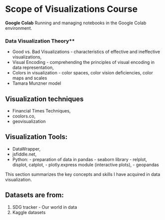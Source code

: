 # Scope of Visualizations Course

**Google Colab**
Running and managing notebooks in the Google Colab environment.
  
### Data Visualization Theory**
  - Good vs. Bad Visualizations - characteristics of effective and ineffective visualizations,
  - Visual Encoding - comprehending the principles of visual encoding in data representation,
  - Colors in visualization - color spaces, color vision deficiencies, color maps and scales
  - Tamara Munzner model

## Visualization techniques
- Financial Times Techniques,
- coolors.co,
- geovisualization
  
  
## Visualization Tools:
  - DataWrapper,
  - jsfiddle.net,
  - Python:
        - preparation of data in pandas
        - seaborn library - relplot, displot, catplot,
        - plotly.express module (interactive plots),
        - geopandas


This section summarizes the key concepts and skills I have acquired in data visualization.


## Datasets are from:
1. SDG tracker - Our world in data
2. Kaggle datasets
